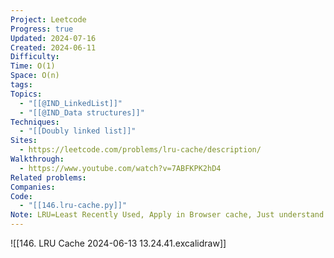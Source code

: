 ```yaml
---
Project: Leetcode
Progress: true
Updated: 2024-07-16
Created: 2024-06-11
Difficulty: 
Time: O(1)
Space: O(n)
tags: 
Topics:
  - "[[@IND_LinkedList]]"
  - "[[@IND_Data structures]]"
Techniques:
  - "[[Doubly linked list]]"
Sites:
  - https://leetcode.com/problems/lru-cache/description/
Walkthrough:
  - https://www.youtube.com/watch?v=7ABFKPK2hD4
Related problems: 
Companies: 
Code:
  - "[[146.lru-cache.py]]"
Note: LRU=Least Recently Used, Apply in Browser cache, Just understand the excalidraw graph will be able to complete the code easily
---
```


![[146. LRU Cache 2024-06-13 13.24.41.excalidraw]]



